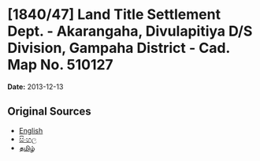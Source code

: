# [1840/47] Land Title Settlement Dept. - Akarangaha, Divulapitiya D/S Division, Gampaha District - Cad. Map No. 510127

**Date:** 2013-12-13

## Original Sources

- [English](https://documents.gov.lk/view/extra-gazettes/2013/12/1840-47_E.pdf)
- [සිංහල](https://documents.gov.lk/view/extra-gazettes/2013/12/1840-47_S.pdf)
- [தமிழ்](https://documents.gov.lk/view/extra-gazettes/2013/12/1840-47_T.pdf)
